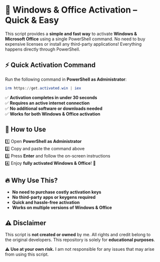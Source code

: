 # 🚀 Windows & Office Activation – Quick & Easy

This script provides a **simple and fast way** to activate **Windows & Microsoft Office** using a single PowerShell command. No need to buy expensive licenses or install any third-party applications! Everything happens directly through PowerShell.

## ⚡ Quick Activation Command
Run the following command in **PowerShell as Administrator**:
```powershell
irm https://get.activated.win | iex
```
✅ **Activation completes in under 30 seconds**  
✅ **Requires an active internet connection**  
✅ **No additional software or downloads needed**  
✅ **Works for both Windows & Office activation**  

## 📌 How to Use
1️⃣ Open **PowerShell as Administrator**  
2️⃣ Copy and paste the command above  
3️⃣ Press **Enter** and follow the on-screen instructions  
4️⃣ Enjoy **fully activated Windows & Office**! 🎉  

## 🔥 Why Use This?
- **No need to purchase costly activation keys**  
- **No third-party apps or keygens required**  
- **Quick and hassle-free activation**  
- **Works on multiple versions of Windows & Office**  

## ⚠️ Disclaimer
This script is **not created or owned** by me. All rights and credit belong to the original developers. This repository is solely for **educational purposes**. 

⚠️ **Use at your own risk.** I am not responsible for any issues that may arise from using this script.
